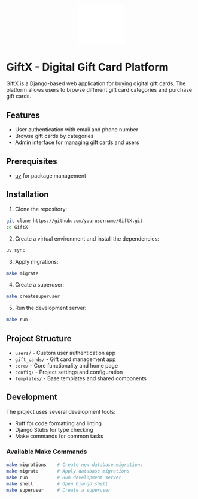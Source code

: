 <p align="center">
    <a href="https://github.com/M4hbod/GiftX">
        <img src="./docs/logo.svg" alt="GiftX Logo" width="128"/>
    </a>
</p>

# GiftX - Digital Gift Card Platform

GiftX is a Django-based web application for buying digital gift cards. The platform allows users to browse different gift card categories and purchase gift cards.

## Features

- User authentication with email and phone number
- Browse gift cards by categories
- Admin interface for managing gift cards and users

## Prerequisites

- [uv](https://astral.sh/blog/uv) for package management

## Installation

1. Clone the repository:
```bash
git clone https://github.com/yourusername/GiftX.git
cd GiftX
```

2. Create a virtual environment and install the dependencies:
```bash
uv sync
```

3. Apply migrations:
```bash
make migrate
```

4. Create a superuser:
```bash
make createsuperuser
```

5. Run the development server:
```bash
make run
```

## Project Structure

- `users/` - Custom user authentication app
- `gift_cards/` - Gift card management app
- `core/` - Core functionality and home page
- `config/` - Project settings and configuration
- `templates/` - Base templates and shared components

## Development

The project uses several development tools:

- Ruff for code formatting and linting
- Django Stubs for type checking
- Make commands for common tasks

### Available Make Commands

```bash
make migrations    # Create new database migrations
make migrate       # Apply database migrations
make run           # Run development server
make shell         # Open Django shell
make superuser     # Create a superuser
```
